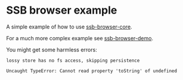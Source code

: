 # SSB browser example

A simple example of how to use [ssb-browser-core].

For a much more complex example see [ssb-browser-demo].

You might get some harmless errors:

``` 
lossy store has no fs access, skipping persistence

Uncaught TypeError: Cannot read property 'toString' of undefined
```

[ssb-browser-core]: https://github.com/arj03/ssb-browser-core
[ssb-browser-demo]: https://github.com/arj03/ssb-browser-demo
